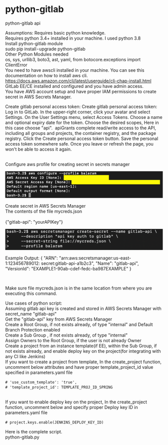 # python-gitlab
python-gitlab api 

Assumptions:
    Requires basic python knowledge.
    <br />
    Requires python 3.4+ installed in your machine. I used python 3.8
    <br />
    Install python-gitlab module
    <br />
    sudo pip install - upgrade python-gitlab
    <br />
    Other Python Modules needed
    <br />
    os, sys, urllib3, boto3, ast, yaml, from botocore.exceptions import ClientError
    <br />
    You need to have awscli installed in your machine. You can see this documentation on how to install aws cli.
    https://docs.aws.amazon.com/cli/latest/userguide/cli-chap-install.html
    <br />
    GitLab EE/CE installed and configured and you have admin access.
    <br />
    You have AWS account setup and have proper IAM permissions to create secret in AWS Secrets Manager.

Create gitlab personal access token:
    Create gitlab personal access token:
    Log in to GitLab.
    In the upper-right corner, click your avatar and select Settings.
    On the User Settings menu, select Access Tokens.
    Choose a name and optional expiry date for the token.
    Choose the desired scopes, Here in this case choose "api". 
    apiGrants complete read/write access to the API, including all groups and projects, the container registry, and the package registry.
    Click the Create personal access token button.
    Save the personal access token somewhere safe. Once you leave or refresh the page, you won't be able to access it again.
    
<br />
Configure aws profile for creating secret in secrets manager

  ![picture](img/awscli_profile.png)
<br />

Create secret in AWS Secrets Manager
<br />
  The contents of the file mycreds.json
  <br />  
  {"gitlab-api": "yourAPIKey"}
<br />  

  ![picture](img/secretsmanager.png)

  Example Output:
  {
  "ARN": "arn:aws:secretsmanager:us-east-1:123456789012: secret:gitlab-api-a1b2c3",
  "Name": "gitlab-api",
  "VersionId": "EXAMPLE1-90ab-cdef-fedc-ba987EXAMPLE"
  }

<br />  

Make sure file mycreds.json is in the same location from where you are executing this command. 
<br />

Use cases of python script:
<br />
Assuming gitlab api key is created and stored in AWS Secrets Manager with secret_name "gitlab-api"
<br />
Get the "gitlab-api" key from AWS Secrets Manager
<br />
Create a Root Group, if not exists already, of type "internal" and Default Branch Protection enabled
<br />
Create a Sub Group , if not exists already, of type "internal"
<br />
Assign Owners to the Root Group, if the user is not already Owner
<br />
Create a project from an instance template(if EE), within the Sub Group, if not exists already, and enable deploy key on the project(for integrating with any CI like Jenkins)
<br />
If you want to create a project from template, In the create_project function, uncomment below attributes and have proper template_project_id value specified in parameters.yaml file
<br />

    # 'use_custom_template': 'true',
    # 'template_project_id': TEMPLATE_PROJ_ID_SPRING
<br />    
If you want to enable deploy key on the project, In the create_project function, uncomment below and specify proper Deploy key ID in parameters.yaml file

    # project.keys.enable(JENKINS_DEPLOY_KEY_ID)


Here is the complete script. 
<br />
python-gitlab.py
<br />

